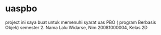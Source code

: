 # uaspbo
project ini saya buat untuk memenuhi syarat uas PBO ( program Berbasis Objek) semester 2. Nama Lalu Widarse, Nim 20081000004, Kelas 2D
